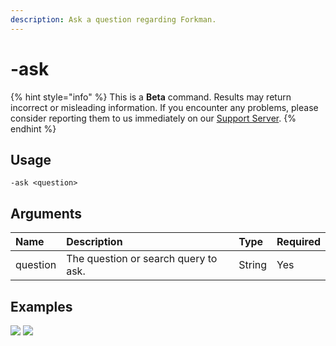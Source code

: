 ```yaml
---
description: Ask a question regarding Forkman.
---
```


# -ask

{% hint style="info" %}
This is a **Beta** command. Results may return incorrect or misleading information. If you encounter any problems, please consider reporting them to us immediately on our [Support Server](https://discord.gg/DEEZY5cwpy).
{% endhint %}

## Usage
```
-ask <question>
```

## Arguments
Name | Description | Type | Required
:-- | :-- | :-- | :--
question | The question or search query to ask. | String | Yes

## Examples
![](https://user-images.githubusercontent.com/111157596/261823721-1783c675-4f4a-4577-bb34-b69209aa7d37.png)
![](https://user-images.githubusercontent.com/111157596/261823725-87265de6-5ba4-4724-bd74-ce71b4af5b8c.png)
